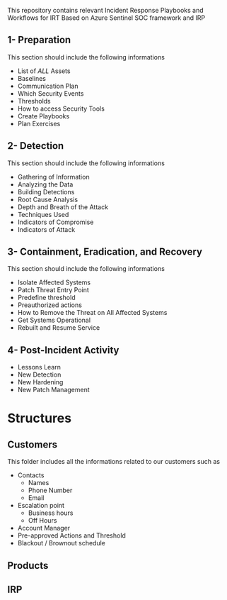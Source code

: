 This repository contains relevant Incident Response Playbooks and Workflows for IRT
Based on Azure Sentinel SOC framework and IRP 

## 1- Preparation
This section should include the following informations
- List of _ALL_ Assets
- Baselines
- Communication Plan
- Which Security Events
- Thresholds
- How to access Security Tools
- Create Playbooks
- Plan Exercises

## 2- Detection 
This section should include the following informations
- Gathering of Information
- Analyzing the Data
- Building Detections
- Root Cause Analysis
- Depth and Breath of the Attack
- Techniques Used
- Indicators of Compromise 
- Indicators of Attack
  
## 3- Containment, Eradication, and Recovery
This section should include the following informations
- Isolate Affected Systems
- Patch Threat Entry Point
- Predefine threshold
- Preauthorized actions
- How to Remove the Threat on All Affected Systems
- Get Systems Operational
- Rebuilt and Resume Service

## 4- Post-Incident Activity
- Lessons Learn
- New Detection
- New Hardening
- New Patch Management

 
# Structures

## Customers
This folder includes all the informations related to our customers such as

- Contacts
  - Names
  - Phone Number
  - Email
- Escalation point
  - Business hours
  - Off Hours
- Account Manager
- Pre-approved Actions and Threshold
- Blackout / Brownout schedule

## Products

## IRP




